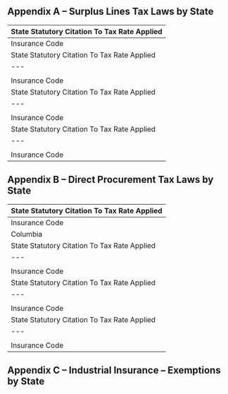 ## Appendix A – Surplus Lines Tax Laws by State

| State Statutory Citation To Tax Rate Applied |
| --- |
| Insurance Code | Alabama §27-10-31 6% (annually)<br>Alaska §21.33.055 2.7% (+1% filing fee) (quarterly)<br>§21.34.180 §21.34.190 0.75% (wet marine) (annually)<br>Arizona §20-415 3% (semi-annually) (+ 0.20% stamping fee).<br>§20-416(a) Multi-state risks (quarterly).<br>Arkansas §23-65-315 4% (within 60 following the calendar quarter that the business<br>was transacted).<br>California §1775.5 §1775.1(a) 3% (+ stamping fee of 0.18%, effective Jan. 1, 2023)<br>(monthly or annual based on prior year tax liability).<br>Colorado §10-5-111 3%<br>Connecticut §38a-743 4% (quarterly)<br>Delaware §1925 3%<br>District of Columbia §31-2502.40 2% (semi-annually)<br>Florida §626.932 4.94% (not wet marine and transportation), plus<br>§626.921(f) 0.06% service fee paid by the insured to the surplus lines<br>§626.9325 agent, who remits to the FSLSO.<br>Georgia §33-5-31 4% (quarterly)<br>Hawaii §431:8-315 4.68% (quarterly)<br>Idaho §41-1229 1.50% (+ stamping fee of 0.50%) (annually)<br>Illinois 215 ILCS 5/445 3.5% (+ up to 1% fire marshal tax) (semi-annually)<br>0.04% stamping fee (effective Jan. 1, 2023) (monthly)<br>Indiana §27-1-15.8-4 2.5% (annually)<br>Iowa §515I.3(2) .975% (for the 2024 calendar year), .95% (for the 2025<br>§432.1(4)(a)-(e) calendar year), .925% (for the 2026 calendar year), and .9% (for<br>the 2027 and subsequent calendar years)<br>© 2025 Troutman Pepper Locke LLP | Revised, 04/2025 2025 Excess and Surplus Lines Laws Manual | 149 |
| State Statutory Citation To Tax Rate Applied |
| --- |
|  | Back to TOC ▲ |
| Insurance Code | Kansas §40-246c 3% (effective Jan. 1, 2024) (annually)<br>Kentucky §304.10-180 3% plus 1.8% surcharge, payable by broker (annually)<br>Louisiana §22:439 4.85% (quarterly)<br>Maine Title 24-A §2016 Title 36 §2531 3% (applied retroactively to Jan. 1, 2023) of difference<br>between gross premiums and return premiums (within 45 days<br>of end of each quarter and annually)<br>Maryland §3-324, §3-325 3% (quarterly and semi-annually)<br>Massachusetts Ch. 175 §160 4% (annually)<br>Ch. 175 §168<br>Ch. 175 §168A<br>Michigan §500.1905(3)(d) 2% (+ regulatory fee of 0.5% on premiums written in the state)<br>(semi-annually)<br>Minnesota §297I.05(7)(a) 3%, less returns and dividends, plus .04% stamping fee<br>(effective Oct. 10, 2016) (.06% for transactions with an<br>effective date on or after 1/1/2013 to 9/30/2016) (payable by<br>individual licensee bi-annually)<br>Mississippi §83-21-25 4% premium tax plus 3%, wind pool fee, plus 0.25% stamping<br>fee, payable by broker or agent.<br>Missouri §384.059, §384.061 5% (annually)<br>Montana §33-2-311, §33-2-705(2), §33-2- 2.75%, plus 0.25% stamping fee (0% stamping fee if policy is<br>321, §50-3-109(1) filed electronically) and 2.5% additional tax on fire portions of<br>surplus lines payments (annually).<br>Nebraska §44-5506 §81-523 3% (quarterly)<br>Nevada §685A.180(1) §680B.027(1) 3.5% (+ 0.4% stamping fee applicable to all premiums) (quarterly).<br>New Hampshire §405:29 3% (annually)<br>New Jersey §17:22-6.59 5% (quarterly)<br>New Mexico §59A-6-2 3.003% (quarterly)<br>New York §21 18(d)(1) 3.6% (+ 0.15% stamping fee payable to ELANY on all excess<br>lines placements) (Additional fee of $25 for late/erroneous<br>filing).<br>© 2025 Troutman Pepper Locke LLP | Revised, 04/2025 2025 Excess and Surplus Lines Laws Manual | 150 |
| State Statutory Citation To Tax Rate Applied |
| --- |
|  | Back to TOC ▲ |
| Insurance Code | North Carolina §58-21-85 5% (filing dates vary for resident and non-resident agents) plus<br>a 0.3% stamping fee (effective Jan. 1, 2023) payable to the NC<br>Surplus Lines Assn.<br>North Dakota §26.1-03-17 1.75% (annually)<br>§26.1-44-03.1<br>§26.1-44-06<br>Ohio §3905.36 5% (annually before March 31)<br>Oklahoma 36 §§629 1115 6% (on or before end of month following calendar quarter)<br>If premium tax of previous year greater than $1000, remit<br>quarterly estimates.<br>Oregon §731.820(1) §735.470 2% payable by broker, and an additional 0.3% fire marshal tax<br>payable by broker, plus $10 flat service charge applicable for<br>each new or renewal (not endorsement) transaction. Non-<br>admitted wet marine and transportation policies are subject<br>to a 3/4 of 1% (0.0075%) premium tax, plus a $100 flat service<br>charge per policy (new, renewal and endorsement), payable<br>to the Surplus Lines Association of Oregon.<br>Pennsylvania §40 §991.1621 3% (+ $20 stamping fee) (annually) (Note: stamping fee<br>becomes $45 if received after 45 days from the effective date<br>of the placement and becomes $70 if received timely yet<br>missing the producer affidavit).<br>Puerto Rico T.26 §1013 9% (within 60 days) This tax does not apply to medical/hospital<br>professional malpractice coverage.<br>Rhode Island §27-3-38(d) 4% (quarterly estimate, plus annual broker report).<br>South Carolina 2012 S.C.Act 283 6% blended rate, paid by broker online to the South Carolina<br>DOI. The 2% municipal business tax no longer applies.<br>South Dakota §58-32-44 refers to Title 10 2.5% payable by broker<br>(Taxation) 3% for fire insurance (annually, except if more than $5,000 of<br>§10-44-2(3) §10-44-9 surplus lines premium tax, then quarterly)<br>Tennessee §56-14-113 §56-4-206 5% on gross premiums (less return premiums where the<br>insurance covers an insured where the home state is<br>Tennessee).<br>Texas Ins. § 225.004 4.85% (+ stamping fee of .04%) (reduced from .075%, effective<br>Jan. 1, 2024)<br>Utah R 590-157-5 4.25% (+ 0.18% stamping office fee) (not ocean marine<br>§31A-3-301 insurance) (due 25th day of the following month closing the<br>§3 1A-1 5-103 quarter)<br>© 2025 Troutman Pepper Locke LLP | Revised, 04/2025 2025 Excess and Surplus Lines Laws Manual | 151 |
| State Statutory Citation To Tax Rate Applied |
| --- |
|  | Back to TOC ▲ |
| Insurance Code | Vermont T.8 §5035 3% (quarterly)<br>U�S� Virgin Islands T.22 §662(a) T.22 §603(b) 5% (quarterly)<br>Virginia §38.2-4809(A)(1) 2.25% (except workers’ compensation) (quarterly if premium tax<br>refers to Article 1, liability is expected to exceed $1,500)<br>Title 58.1-2500 et seq.<br>(Taxation)<br>§58.1-2501(A)(1)<br>Washington §48.14.020 §48.15.120 2% (+0.30% stamping fee) (increased from .10%, effective<br>January 1, 2025)<br>(annually by March 1)<br>West Virginia §33-12C-7 4.55% (quarterly)<br>Wisconsin §618.43 Ins. Reg. 6.17 3% (annually by March 1)<br>Wyoming §26-11-118 3% (quarterly)<br>§26-11-124<br>© 2025 Troutman Pepper Locke LLP | Revised, 04/2025 2025 Excess and Surplus Lines Laws Manual | 152 |

## Appendix B – Direct Procurement Tax Laws by State

| State Statutory Citation To Tax Rate Applied |
| --- |
| Insurance Code | Alabama §27-10-35(c) 4% (within 30 days)<br>Alaska §21.33.061 3.7% (annually)<br>0.75% (wet marine, transportation)<br>Arizona §20-401.07(a) 3% (annually) (Industrial Insurance only)<br>Arkansas §23-65-103(c) 2% (within 30 days after insurance procured, continued<br>or renewed)<br>California §1760(b) Cal. Ins. Code 3% (payable on or before the 1st day of the 3rd month<br>Cal. Rev. & Tax Code following the close of any calendar quarter during which<br>§13201 a nonadmitted insurance contract took effect or was<br>renewed.)<br>Colorado §10-3-903(2)(d) 3% (effective Jan. 1, 2024) (annually)<br>§10-3-209<br>§10-3-909<br>§10-5-111<br>§10-5-111.5<br>Connecticut §38a-271 4% (annually)<br>§38a-277(c) (excluding wet marine and transportation)<br>Delaware 18 § 1925(b) and (e) 3% (annually)<br>18 § 1926(d)<br>District of ----- ----- |
| Columbia | Florida §626.938(3) 5% plus 0.06% service fee payable to the FSLSO<br>(insured must also report the premium to the FSLSO<br>through the Surplus Lines Information Portal (SLIP)).<br>Georgia §33-5-33(b) 4% (within 30 days)<br>Hawaii §431:8-205(c) 4.68% (within 60 days)<br>© 2025 Troutman Pepper Locke LLP | Revised, 04/2025 2025 Excess and Surplus Lines Laws Manual | 153 |
| State Statutory Citation To Tax Rate Applied |
| --- |
|  | Back to TOC ▲ |
| Insurance Code | Idaho §41-1215 1.5% (within 30 days of policy documents being received<br>§41-1229 by the insured)<br>§41-1233<br>Illinois 215 ILCS 5/121-2.08 0.5% (+ up to 1% fire marshal tax) (file within 90 days of<br>eff. date, pay within 30 days of filing)<br>0.04% stamping fee (effective Jan. 1, 2023)<br>Indiana ----- -----<br>Iowa §515I.10 .975% (for the 2024 calendar year), .95% (for the 2025<br>§432.1 (4)(a) - (e) calendar year), .925% (for the 2026 calendar year), and<br>.9% (for the 2027 and subsequent calendar years)<br>Kansas ----- -----<br>Kentucky §304.11-030 2% (annually)<br>§304.11-050(1)<br>Louisiana §22:439 4.85% (quarterly at the annual rate)<br>Maine Title 36 § 2531(2) 3% (applied retroactively to Jan. 1, 2023) payable by<br>insured<br>Maryland §4-210 3% (annually)<br>§4-211(b)(1)<br>Massachusetts ----- -----<br>Michigan §500.1951 2%<br>0.5% (regulatory fee) (within 30 days)<br>Minnesota §60A.19 (subd. 8) 2% (annually) (except life insurance)<br>§297I.05 (subd. 7) (b)<br>Mississippi §83-5-61 4% premium tax and 5% nonadmitted policy fee (for<br>policies issued or renewed on or after 3/11/11; 3% for<br>policies issued against fire, lightning, or tornado)<br>Missouri §384.051(6) 5% (annually)<br>Montana §33-2-705 2.75% (annually)<br>Nebraska §44-5515, §44-5506(4)(a) 3% (quarterly) (only with respect to exempt commercial<br>purchasers)<br>Nevada §680B.040 3.5% (within 30 days)<br>§680B.027(1)<br>New Hampshire §405-B:6 4% (annually)<br>§406-B:17(III) 2% (marine)<br>§406-B:17-a<br>New Jersey §17:22-6.64 5% (within 30 days)<br>© 2025 Troutman Pepper Locke LLP | Revised, 04/2025 2025 Excess and Surplus Lines Laws Manual | 154 |
| State Statutory Citation To Tax Rate Applied |
| --- |
|  | Back to TOC ▲ |
| Insurance Code | New Mexico §7-40-1 et. seq. 3.003% (within 90 days)<br>§59A-14-1<br>§59A-15-2<br>§59A-15-4<br>New York N.Y. Tax Law §1551 3.6% (within 60 days after end of quarter in which<br>N.Y. Tax Law §1554 business was procured)<br>North Carolina §58-28-5(b) 5% (within 30 days)<br>North Dakota §26.1-44-10 1.75% (annually)<br>§26.1-44-03.1<br>Ohio §3905.36 5% (annually)<br>Oklahoma §1115(B)(1) 6% (annually)<br>Oregon §735.417 2% state premium tax 0.3% fire marshal tax, payable<br>§735.470 by insured. Each policy is also subject to a $10 flat<br>service charge, payable to the Surplus Line Association<br>of Oregon. (Insured must also file a written report with<br>Oregon Director, within 30 days after insurance was<br>procured, showing name and address of insurer; the<br>subject of the insurance; the amount of the premium<br>charged; and any additional pertinent information<br>reasonably requested by the Director).<br>Pennsylvania §40-15-122(b) 3% (within 30 days)<br>Puerto Rico T.26§702 64% (3% on annuity renumeration) (only applies to<br>T.26§702c insurers) For taxable years beginning after December<br>T.26§1020 31, 2012, there shall be imposed a special 1% tax on<br>the premiums of every insurer, in addition to the 6%<br>tax on premiums, and to any other tax imposed under<br>this Code. For purposes of this special tax, the term<br>“premiums earned” refers to the net reinsurance<br>premiums written according to the Insurer Annual Report<br>filed with the Office of the Insurance Commissioner,<br>pursuant to the rules of the NAIC. (Premiums earned on<br>Medicare Advantage, Medicaid, and premiums earned<br>on the “Mi Salud” Program or on annuities are exempted<br>from the special 1% tax).<br>15% of the total premium charged by the unauthorized<br>insurer. (To be withheld by the insured and paid within<br>30 days after the effective date of the policy. This<br>tax does not apply to medical/hospital professional<br>malpractice coverage).<br>© 2025 Troutman Pepper Locke LLP | Revised, 04/2025 2025 Excess and Surplus Lines Laws Manual | 155 |
| State Statutory Citation To Tax Rate Applied |
| --- |
|  | Back to TOC ▲ |
| Insurance Code | Rhode Island §27-3-38.1 4% (Insured must also file written report with the tax<br>administrator, in a form that he or she may prescribe,<br>within 30 days after the date the insurance was<br>procured, continued, or received).<br>South Carolina ----- -----<br>South Dakota §58-32-47 2.5% (within 30 days)<br>§58-32-50<br>Tennessee §56-2-411 5% (paid at the same time, in the same manner, and<br>at the same rate as the tax levied on surplus lines<br>insurance)<br>Texas §226.053(a) 4.85% (annually)<br>Utah §31A-15-104 4.25% (within 60 days)<br>§31A-3-301 (excluding ocean marine, insurance premiums paid by<br>institutions within the state system of higher education,<br>and annuities)<br>Vermont §5036(c) 3% (annually)<br>U�S� Virgin Islands §603(b) 5% (quarterly)<br>Virginia §38.2-1802(A) -----<br>Washington ----- -----<br>West Virginia ----- -----<br>Wisconsin §618.42 3% (within 60 days)<br>§618.43(1)(a)<br>Wyoming §26-11-118 3% (quarterly)<br>§26-11-124<br>NOTES:<br>1. Direct Procurement Taxes are calculated in most states as a percentage of gross premiums.<br>2. In most of the states, written reports of direct placements are required to be filed with the Insurance Department within<br>30, 60 or 90 days.<br>© 2025 Troutman Pepper Locke LLP | Revised, 04/2025 2025 Excess and Surplus Lines Laws Manual | 156 |

## Appendix C – Industrial Insurance – Exemptions by State
